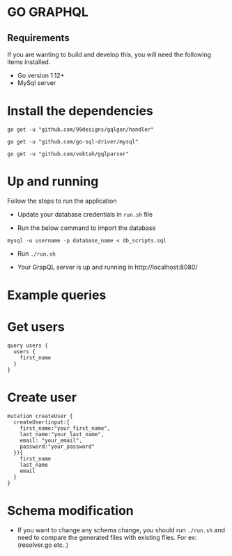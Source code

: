 # GO GRAPHQL

## Requirements

If you are wanting to build and develop this, you will need the following items installed.

- Go version 1.12+
- MySql server

# Install the dependencies

```
go get -u "github.com/99designs/gqlgen/handler"

go get -u "github.com/go-sql-driver/mysql"

go get -u "github.com/vektah/gqlparser"

```

# Up and running

Follow the steps to run the application

- Update your database credentials in `run.sh` file

- Run the below command to import the database

`mysql -u username -p database_name < db_scripts.sql`

- Run `./run.sh`

- Your GrapQL server is up and running in http://localhost:8080/

# Example queries

# Get users

```
query users {
  users {
    first_name
  }
}
```

# Create user

```
mutation createUser {
  createUser(input:{
    first_name:"your_first_name",
    last_name:"your_last_name",
    email: "your_email",
    password:"your_password"
  }){
    first_name
    last_name
    email
  }
}
```

# Schema modification

- If you want to change any schema change, you should run `./run.sh` and need to compare the generated files with existing files. For ex: (resolver.go etc..)
